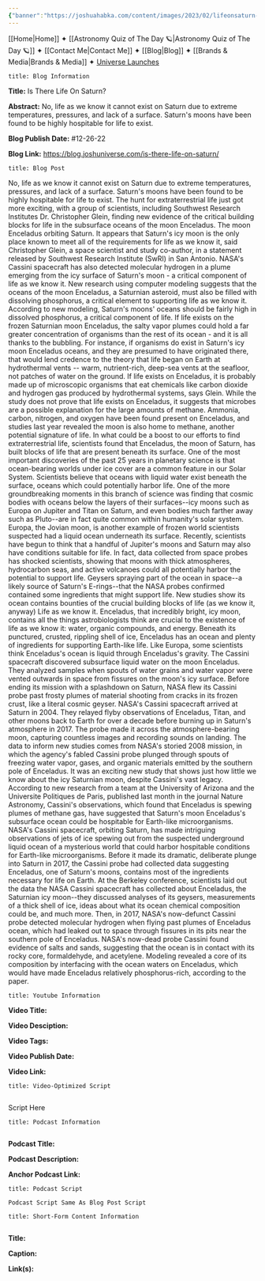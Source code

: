 ```yaml
---
{"banner":"https://joshuahabka.com/content/images/2023/02/lifeonsaturn-2--1-.png","banner_x":0.5,"dg-publish":true,"permalink":"/blog/is-there-life-on-saturn/","dgPassFrontmatter":true,"noteIcon":"","created":"","updated":""}
---
```




<div class="transclusion internal-embed is-loaded"><div class="markdown-embed">



[[Home\|Home]] ✦ [[Astronomy Quiz of The Day 🪐\|Astronomy Quiz of The Day 🪐]] ✦ [[Contact Me\|Contact Me]] ✦ [[Blog\|Blog]] ✦ [[Brands & Media\|Brands & Media]] ✦ [Universe Launches](https://stardashusa.com/)


</div></div>


```ad-info
title: Blog Information
```

**Title:** Is There Life On Saturn?

**Abstract:** No, life as we know it cannot exist on Saturn due to extreme temperatures, pressures, and lack of a surface. Saturn's moons have been found to be highly hospitable for life to exist. 

**Blog Publish Date:** #12-26-22

**Blog Link:** https://blog.joshuniverse.com/is-there-life-on-saturn/

```ad-abstract
title: Blog Post
```

No, life as we know it cannot exist on Saturn due to extreme temperatures, pressures, and lack of a surface. Saturn's moons have been found to be highly hospitable for life to exist. 
The hunt for extraterrestrial life just got more exciting, with a group of scientists, including Southwest Research Institutes Dr. Christopher Glein, finding new evidence of the critical building blocks for life in the subsurface oceans of the moon Enceladus. The moon Enceladus orbiting Saturn. It appears that Saturn's icy moon is the only place known to meet all of the requirements for life as we know it, said Christopher Glein, a space scientist and study co-author, in a statement released by Southwest Research Institute (SwRI) in San Antonio.
NASA's Cassini spacecraft has also detected molecular hydrogen in a plume emerging from the icy surface of Saturn's moon - a critical component of life as we know it. New research using computer modeling suggests that the oceans of the moon Enceladus, a Saturnian asteroid, must also be filled with dissolving phosphorus, a critical element to supporting life as we know it. According to new modeling, Saturn's moons' oceans should be fairly high in dissolved phosphorus, a critical component of life.
If life exists on the frozen Saturnian moon Enceladus, the salty vapor plumes could hold a far greater concentration of organisms than the rest of its ocean - and it is all thanks to the bubbling. For instance, if organisms do exist in Saturn's icy moon Enceladus oceans, and they are presumed to have originated there, that would lend credence to the theory that life began on Earth at hydrothermal vents -- warm, nutrient-rich, deep-sea vents at the seafloor, not patches of water on the ground. If life exists on Enceladus, it is probably made up of microscopic organisms that eat chemicals like carbon dioxide and hydrogen gas produced by hydrothermal systems, says Glein.
While the study does not prove that life exists on Enceladus, it suggests that microbes are a possible explanation for the large amounts of methane. Ammonia, carbon, nitrogen, and oxygen have been found present on Enceladus, and studies last year revealed the moon is also home to methane, another potential signature of life. In what could be a boost to our efforts to find extraterrestrial life, scientists found that Enceladus, the moon of Saturn, has built blocks of life that are present beneath its surface.
One of the most important discoveries of the past 25 years in planetary science is that ocean-bearing worlds under ice cover are a common feature in our Solar System. Scientists believe that oceans with liquid water exist beneath the surface, oceans which could potentially harbor life. One of the more groundbreaking moments in this branch of science was finding that cosmic bodies with oceans below the layers of their surfaces--icy moons such as Europa on Jupiter and Titan on Saturn, and even bodies much farther away such as Pluto--are in fact quite common within humanity's solar system.
Europa, the Jovian moon, is another example of frozen world scientists suspected had a liquid ocean underneath its surface. Recently, scientists have begun to think that a handful of Jupiter's moons and Saturn may also have conditions suitable for life. In fact, data collected from space probes has shocked scientists, showing that moons with thick atmospheres, hydrocarbon seas, and active volcanoes could all potentially harbor the potential to support life.
Geysers spraying part of the ocean in space--a likely source of Saturn's E-rings--that the NASA probes confirmed contained some ingredients that might support life. New studies show its ocean contains bounties of the crucial building blocks of life (as we know it, anyway) Life as we know it. Enceladus, that incredibly bright, icy moon, contains all the things astrobiologists think are crucial to the existence of life as we know it: water, organic compounds, and energy.
Beneath its punctured, crusted, rippling shell of ice, Enceladus has an ocean and plenty of ingredients for supporting Earth-like life. Like Europa, some scientists think Enceladus's ocean is liquid through Enceladus's gravity.
The Cassini spacecraft discovered subsurface liquid water on the moon Enceladus. They analyzed samples when spouts of water grains and water vapor were vented outwards in space from fissures on the moon's icy surface. Before ending its mission with a splashdown on Saturn, NASA flew its Cassini probe past frosty plumes of material shooting from cracks in its frozen crust, like a literal cosmic geyser. NASA's Cassini spacecraft arrived at Saturn in 2004. They relayed flyby observations of Enceladus, Titan, and other moons back to Earth for over a decade before burning up in Saturn's atmosphere in 2017.
The probe made it across the atmosphere-bearing moon, capturing countless images and recording sounds on landing. The data to inform new studies comes from NASA's storied 2008 mission, in which the agency's fabled Cassini probe plunged through spouts of freezing water vapor, gases, and organic materials emitted by the southern pole of Enceladus. It was an exciting new study that shows just how little we know about the icy Saturnian moon, despite Cassini's vast legacy.
According to new research from a team at the University of Arizona and the Universite Politiques de Paris, published last month in the journal Nature Astronomy, Cassini's observations, which found that Enceladus is spewing plumes of methane gas, have suggested that Saturn's moon Enceladus's subsurface ocean could be hospitable for Earth-like microorganisms. NASA's Cassini spacecraft, orbiting Saturn, has made intriguing observations of jets of ice spewing out from the suspected underground liquid ocean of a mysterious world that could harbor hospitable conditions for Earth-like microorganisms.
Before it made its dramatic, deliberate plunge into Saturn in 2017, the Cassini probe had collected data suggesting Enceladus, one of Saturn's moons, contains most of the ingredients necessary for life on Earth. At the Berkeley conference, scientists laid out the data the NASA Cassini spacecraft has collected about Enceladus, the Saturnian icy moon--they discussed analyses of its geysers, measurements of a thick shell of ice, ideas about what its ocean chemical composition could be, and much more.
Then, in 2017, NASA's now-defunct Cassini probe detected molecular hydrogen when flying past plumes of Enceladus ocean, which had leaked out to space through fissures in its pits near the southern pole of Enceladus. NASA's now-dead probe Cassini found evidence of salts and sands, suggesting that the ocean is in contact with its rocky core, formaldehyde, and acetylene. Modeling revealed a core of its composition by interfacing with the ocean waters on Enceladus, which would have made Enceladus relatively phosphorus-rich, according to the paper.

```ad-info
title: Youtube Information
```

**Video Title:**

**Video Desciption:**

**Video Tags:**

**Video Publish Date:**

**Video Link:**

```ad-abstract
title: Video-Optimized Script


```

Script Here

```ad-info
title: Podcast Information


```

**Podcast Title:**

**Podcast Description:**

**Anchor Podcast Link:**

```ad-info
title: Podcast Script

Podcast Script Same As Blog Post Script

```


```ad-info
title: Short-Form Content Information


```

**Title:**

**Caption:**

**Link(s):**

